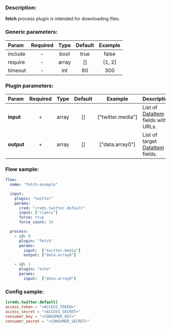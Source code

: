 ### Description:

**fetch** process plugin is intended for downloading files.


### Generic parameters:

| Param   | Required | Type  | Default | Example |
|:--------|:--------:|:-----:|:-------:|:-------:|
| include |    -     | bool  |  true   |  false  |
| require |    -     | array |   []    | [1, 2]  |
| timeout |    -     |  int  |   60    |   300   |


### Plugin parameters:

| Param      | Required | Type  | Default |      Example      | Description                        |
|:-----------|:--------:|:-----:|:-------:|:-----------------:|:-----------------------------------|
| **input**  |    +     | array |   []    | ["twitter.media"] | List of [DataItem](../../concept.md) fields with URLs. |
| **output** |    +     | array |   []    |  ["data.array0"]  | List of target [DataItem](../../concept.md) fields.    |

### Flow sample:

```yaml
flow:
  name: "fetch-example"

  input:
    plugin: "twitter"
    params:
      cred: "creds.twitter.default"
      input: ["rianru"]
      force: true
      force_count: 10

  process:
    - id: 0
      plugin: "fetch"
      params:
        input:  ["twitter.media"]
        output: ["data.array0"]

    - id: 1
      plugin: "echo"
      params:
        input:  ["data.array0"]
```

### Config sample:

```toml
[creds.twitter.default]
access_token = "<ACCESS_TOKEN>"
access_secret = "<ACCESS_SECRET>"
consumer_key = "<CONSUMER_KEY>"
consumer_secret = "<CONSUMER_SECRET>"
```



